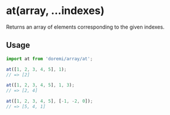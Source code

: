 # at(array, ...indexes)

Returns an array of elements corresponding to the given indexes.

## Usage

```js
import at from 'doremi/array/at';

at([1, 2, 3, 4, 5], 1);
// => [2]

at([1, 2, 3, 4, 5], 1, 3);
// => [2, 4]

at([1, 2, 3, 4, 5], [-1, -2, 0]);
// => [5, 4, 1]
```
